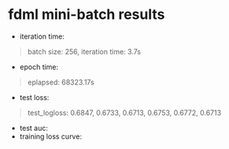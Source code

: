 # fdml mini-batch results
- iteration time:
> batch size: 256, iteration time: 3.7s
- epoch time:
> eplapsed: 68323.17s
- test loss:
> test_logloss: 0.6847, 0.6733, 0.6713, 0.6753, 0.6772, 0.6713
- test auc:
- training loss curve:
